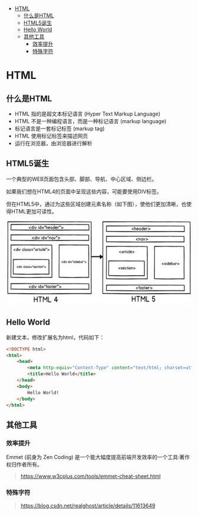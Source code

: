 <!-- TOC -->

- [HTML](#html)
  - [什么是HTML](#什么是html)
  - [HTML5诞生](#html5诞生)
  - [Hello World](#hello-world)
  - [其他工具](#其他工具)
    - [效率提升](#效率提升)
    - [特殊字符](#特殊字符)

<!-- /TOC -->
<a id="markdown-html" name="html"></a>
# HTML
<a id="markdown-什么是html" name="什么是html"></a>
## 什么是HTML
- HTML 指的是超文本标记语言 (Hyper Text Markup Language)
- HTML 不是一种编程语言，而是一种标记语言 (markup language)
- 标记语言是一套标记标签 (markup tag)
- HTML 使用标记标签来描述网页
- 运行在浏览器，由浏览器进行解析

<a id="markdown-html5诞生" name="html5诞生"></a>
## HTML5诞生
一个典型的WEB页面包含头部、脚部、导航、中心区域、侧边栏。

如果我们想在HTML4的页面中呈现这些内容，可能要使用DIV标签。

但在HTML5中，通过为这些区域创建元素名称（如下图），使他们更加清晰，也使得HTML更加可读性。

![](../assets/HTML/h4-h5.png)

<a id="markdown-hello-world" name="hello-world"></a>
## Hello World
新建文本，修改扩展名为html，代码如下：
``` html
<!DOCTYPE html>
<html>
    <head>
        <meta http-equiv="Content-Type" content="text/html; charset=utf-8">
        <title>Hello World</title>
    </head>
    <body>
        Hello World!
    </body>
</html>
```

<a id="markdown-其他工具" name="其他工具"></a>
## 其他工具
<a id="markdown-效率提升" name="效率提升"></a>
### 效率提升
Emmet (前身为 Zen Coding) 是一个能大幅度提高前端开发效率的一个工具:著作权归作者所有。

> https://www.w3cplus.com/tools/emmet-cheat-sheet.html

<a id="markdown-特殊字符" name="特殊字符"></a>
### 特殊字符

> https://blog.csdn.net/realghost/article/details/11613649